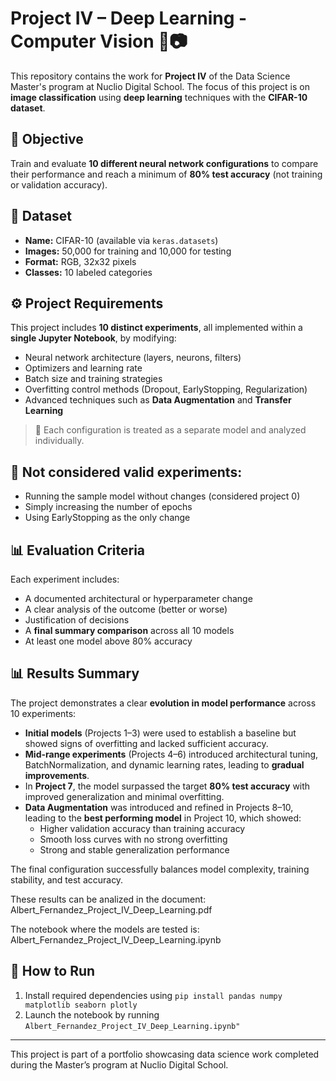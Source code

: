 # Project IV – Deep Learning - Computer Vision 🧠📷

This repository contains the work for **Project IV** of the Data Science Master's program at Nuclio Digital School. The focus of this project is on **image classification** using **deep learning** techniques with the **CIFAR-10 dataset**.

## 🎯 Objective

Train and evaluate **10 different neural network configurations** to compare their performance and reach a minimum of **80% test accuracy** (not training or validation accuracy).

## 📂 Dataset

- **Name:** CIFAR-10 (available via `keras.datasets`)
- **Images:** 50,000 for training and 10,000 for testing
- **Format:** RGB, 32x32 pixels
- **Classes:** 10 labeled categories

## ⚙️ Project Requirements

This project includes **10 distinct experiments**, all implemented within a **single Jupyter Notebook**, by modifying:

- Neural network architecture (layers, neurons, filters)
- Optimizers and learning rate
- Batch size and training strategies
- Overfitting control methods (Dropout, EarlyStopping, Regularization)
- Advanced techniques such as **Data Augmentation** and **Transfer Learning**

> 🔸 Each configuration is treated as a separate model and analyzed individually.

## 🚫 Not considered valid experiments:

- Running the sample model without changes (considered project 0)
- Simply increasing the number of epochs
- Using EarlyStopping as the only change

## 📊 Evaluation Criteria

Each experiment includes:

- A documented architectural or hyperparameter change
- A clear analysis of the outcome (better or worse)
- Justification of decisions
- A **final summary comparison** across all 10 models
- At least one model above 80% accuracy

## 📊 Results Summary

The project demonstrates a clear **evolution in model performance** across 10 experiments:

- **Initial models** (Projects 1–3) were used to establish a baseline but showed signs of overfitting and lacked sufficient accuracy.
- **Mid-range experiments** (Projects 4–6) introduced architectural tuning, BatchNormalization, and dynamic learning rates, leading to **gradual improvements**.
- In **Project 7**, the model surpassed the target **80% test accuracy** with improved generalization and minimal overfitting.
- **Data Augmentation** was introduced and refined in Projects 8–10, leading to the **best performing model** in Project 10, which showed:
  - Higher validation accuracy than training accuracy
  - Smooth loss curves with no strong overfitting
  - Strong and stable generalization performance

The final configuration successfully balances model complexity, training stability, and test accuracy.

These results can be analized in the document: Albert_Fernandez_Project_IV_Deep_Learning.pdf

The notebook where the models are tested is: Albert_Fernandez_Project_IV_Deep_Learning.ipynb

## 🚀 How to Run

1. Install required dependencies using `pip install pandas numpy matplotlib seaborn plotly`
2. Launch the notebook by running `Albert_Fernandez_Project_IV_Deep_Learning.ipynb"`

---

This project is part of a portfolio showcasing data science work completed during the Master’s program at Nuclio Digital School.
